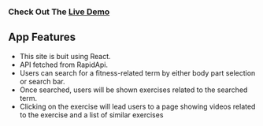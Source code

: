 
### Check Out The [Live Demo](https://michaellyfitness.netlify.app/)

## App Features
- This site is buit using React.
- API fetched from RapidApi.
- Users can search for a fitness-related term by either body part selection or search bar.
- Once searched, users will be shown exercises related to the searched term.
- Clicking on the exercise will lead users to a page showing videos related to the exercise and a list of similar exercises

